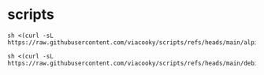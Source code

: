 # scripts

``` SHELL
sh <(curl -sL https://raw.githubusercontent.com/viacooky/scripts/refs/heads/main/alpine_init.sh)
```

``` SHELL
sh <(curl -sL https://raw.githubusercontent.com/viacooky/scripts/refs/heads/main/debian_init.sh)
```